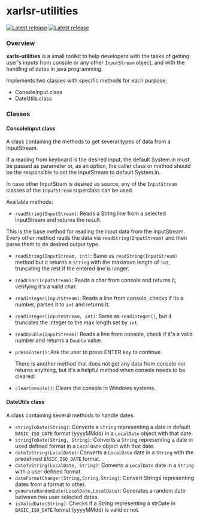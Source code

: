 # xarlsr-utilities
[![Latest release](https://img.shields.io/badge/release-3.0.1-blue)](https://github.com/XarlsR/xarlsr-utilities/releases/tag/v3.0.1) [![Latest release](https://img.shields.io/badge/package-3.0.1-red)](https://github.com/XarlsR/xarlsr-utilities/packages/1554183)

### Overview

**xarls-utilities** is a small toolkit to help developers with the tasks of getting user's inputs from console or any other `InputStream` object, and with the handling of dates in java programming.

Implements two classes with specific methods for each purpose:

- ConsoleInput.class
- DateUtils.class

### Classes

#### ConsoleInput class

A class containing the methods to get several types of data from a InputStream.

If a reading from keyboard is the desired input, the default System.in must be passed as parameter or, as an option, the caller class or method should be the responsible to set the InputStream to default System.in. 

In  case other InputStram is desired as source, any of the `InputStream` classes of the `InputStream` superclass can be used.

Available methods:

- `readString(InputStream)`: Reads a String line from a selected InputStream and returns the result.

This is the base method for reading the input data from the InputStream. Every other method reads the data via `readString(InputStream)` and then parse them
to de desired output type.

- `readString(InputStream, int)`: Same as `readString(InputStream)` method but it returns a `String` with the maximum length of `int`, truncating the rest if the entered line is longer.


- `readChar(InputStream)`: Reads a char from console and returns it, verifying it's a valid char.


- `readInteger(InputStream)`: Reads a line from console, checks if its a number, parses it to `int` and returns it.


- `readInteger(InputeStream, int)`: Same as `readInteger()`, but it truncates the integer to the max length set by `int`.


- `readDouble(InputStream)`: Reads a line from console, check if it's a valid number and returns a `Double` value.


- `pressEnter()`: Ask the user to press ENTER key to continue.


  There is another method that does not get any data from console nor returns anything, but it's a helpful method when console needs to be cleared:
- `clearConsole()`: Clears the console in Windows systems.

#### DateUtils class

A class containing several methods to handle dates.

- `stringToDate(String)`: Converts a `String` representing a date in default `BASIC_ISO_DATE` format (yyyyMMdd) in a `LocalDate` object with that date.
- `stringToDate(String, String)`: Converts a `String` representing a date in used defined format in a `LocalDate` object with that date.
- `dateToString(LocalDate)`: Converts a `LocalDate` date in a `String` with the predefined `BASIC_ISO_DATE` format.
- `dateToString(LocalDate, String)`: Converts a `LocalDate` date in a `String` with a user defined format.
- `dateFormatChanger(String,String,String)`: Convert Strings representing dates from a format to other.
- `generateRandomDate(LocalDate,LocalDate)`: Generates a random date between two user selected dates.
- `isValidDate(String)`: Checks if a String representing a strDate in `BASIC_ISO_DATE` format (yyyyMMdd) is valid or not.


